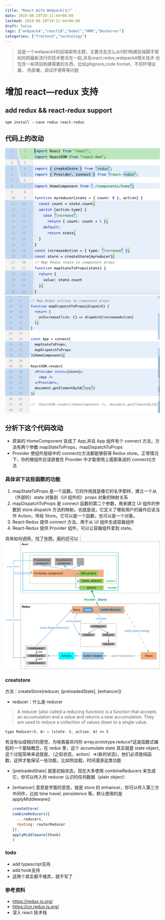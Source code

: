 ```yaml
---
title: "React With Webpack(七)"
date: 2019-08-19T20:11:44+08:00
lastmod: 2019-08-20T19:11:44+08:00
draft: false
tags: ["webpack4","react18","babel","HMR","DevServer"]
categories: ["frontend","technology"]
---
```


> 这是一个webpack4的前端架构主题，主要涉及怎么从0到1构建前端脚手架
> 如何把最新流行的技术整合在一起,涉及react,redux,webpack4相关技术
> 也包含一些项目构建需要的东西，比如gitignore,code format，不同环境设置，
> 热部署，调试环境等等问题


# 增加 react—redux 支持

## add redux && react-redux support

```shell script
npm install --save redux react-redux
```

## 代码上的改动

![react_redux](/images/1.png)
![react_redux](/images/2.png)

## 分析下这个代码改动

- 原来的 HomeComponent 变成了 App,并且 App 组件有个 connect 方法，方法有两个参数 mapStateToProps，mapDispatchToProps
- Provider 使组件层级中的 connect()方法都能够获得 Redux store。正常情况下，你的根组件应该嵌套在 Provider 中才能使用上面那条说的 connect()方法

### 具体说下这些函数的功能

1. mapStateToProps 是一个函数。它的作用就是像它的名字那样，建立一个从（外部的）state 对象到（UI 组件的）props 对象的映射关系
2. mapDispatchToProps 是 connect 函数的第二个参数，用来建立 UI 组件的参数到 store.dispatch 方法的映射。也就是说，它定义了哪些用户的操作应该当作 Action，传给 Store。它可以是一个函数，也可以是一个对象。
3. React-Redux 提供 connect 方法，用于从 UI 组件生成容器组件
4. React-Redux 提供 Provider 组件，可以让容器组件拿到 state。

具体如何调用，找了张图，画的还可以：
![react-redux-workflow.png](/images/react-redux-workflow.png)

### creatstore

方法：createStore(reducer, [preloadedState], [enhancer])

- reducer：什么是 reducer

> A reducer (also called a reducing function) is a function that accepts an accumulation and a value and returns a new accumulation. They are used to reduce a collection of values down to a single value.

```javascript
type Reducer<S, A> = (state: S, action: A) => S
```

有没有似成相识的感觉，为啥我喜欢问你 array.prototype.reduce?这是函数式编程的一个基础概念，在 redux 里，这个 accumulate state 其实就是 state object,这个过程简单来说就是，（之前状态，action）=>(新的状态)，他们必须是纯函数，这样才能保证一些功能，比如热加载，时间漫游这类功能

- \[preloadedState\]
  就是初始状态，现在大多使用 combineReducers 来生成它，你可以传入你 reducer 认识的任何数据（plain object）
- \[enhancer\]
  意思是字面的意思，就是 store 的 enhancer，你可以传入第三方中间件，比如 time travel, persistence 等，默认使用的是 applyMiddleware()

  ```javascript
  createStore(
  combineReducers({
    ...reducers,
    routing: routerReducer
  }),
  applyMiddleware(thunk)
  )
  ```
### todo
* add typescript支持
* add hook支持
* 这两个其实都不难弄，就不写了
### 参考资料

- https://redux.js.org/
- https://cn.redux.js.org/
- 深入 react 技术栈
